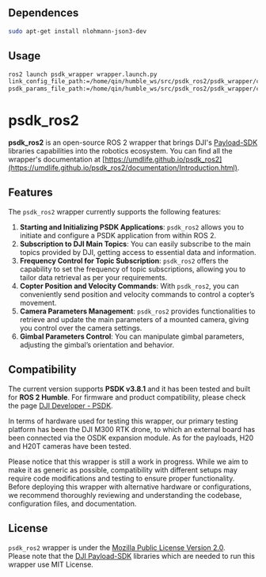 ## Dependences
```Bash
sudo apt-get install nlohmann-json3-dev
```

## Usage
```Bash
ros2 launch psdk_wrapper wrapper.launch.py 
link_config_file_path:=/home/qin/humble_ws/src/psdk_ros2/psdk_wrapper/cfg/link_config.json 
psdk_params_file_path:=/home/qin/humble_ws/src/psdk_ros2/psdk_wrapper/cfg/psdk_params.yaml
```

# psdk_ros2

**psdk_ros2** is an open-source ROS 2 wrapper that brings DJI's [Payload-SDK](https://github.com/dji-sdk/Payload-SDK) libraries capabilities into the robotics ecosystem. 
You can find all the wrapper's documentation at [https://umdlife.github.io/psdk_ros2](https://umdlife.github.io/psdk_ros2/documentation/Introduction.html).
## Features 

The `psdk_ros2` wrapper currently supports the following features:

1. **Starting and Initializing PSDK Applications**: `psdk_ros2` allows you to initiate and configure a PSDK application from within ROS 2.
2. **Subscription to DJI Main Topics**: You can easily subscribe to the main topics provided by DJI, getting access to essential data and information.
3. **Frequency Control for Topic Subscription**: `psdk_ros2` offers the capability to set the frequency of topic subscriptions, allowing you to tailor data retrieval as per your requirements.
4. **Copter Position and Velocity Commands**: With `psdk_ros2`, you can conveniently send position and velocity commands to control a copter’s movement.
5. **Camera Parameters Management**: `psdk_ros2` provides functionalities to retrieve and update the main parameters of a mounted camera, giving you control over the camera settings.
6. **Gimbal Parameters Control**: You can manipulate gimbal parameters, adjusting the gimbal’s orientation and behavior.

## Compatibility 

The current version supports **PSDK v3.8.1** and it has been tested and built for **ROS 2 Humble**. For firmware and product compatibility, please check the page [DJI Developer - PSDK](https://developer.dji.com/doc/payload-sdk-tutorial/en/). 

In terms of hardware used for testing this wrapper, our primary testing platform has been the DJI M300 RTK drone, to which an external board has been connected via the OSDK expansion module. As for the payloads, H20 and H20T cameras have been tested. 

Please notice that this wrapper is still a work in progress. While we aim to make it as generic as possible, compatibility with different setups may require code modifications and testing to ensure proper functionality. Before deploying this wrapper with alternative hardware or configurations, we recommend thoroughly reviewing and understanding the codebase, configuration files, and documentation. 


## License

`psdk_ros2` wrapper is under the [Mozilla Public License Version 2.0](https://github.com/umdlife/psdk_ros2/blob/main/LICENSE.md). \
Please note that the [DJI Payload-SDK](https://github.com/dji-sdk/Payload-SDK) libraries which are needed to run this wrapper use MIT License. 
